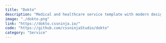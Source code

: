 ```yaml
---
title: "Dokto"
description: "Medical and healthcare service template with modern design"
image: "./dokto.png"
link: "https://dokto.cssninja.io/"
code: "https://github.com/cssninjaStudio/dokto"
category: "Service"
---
```

